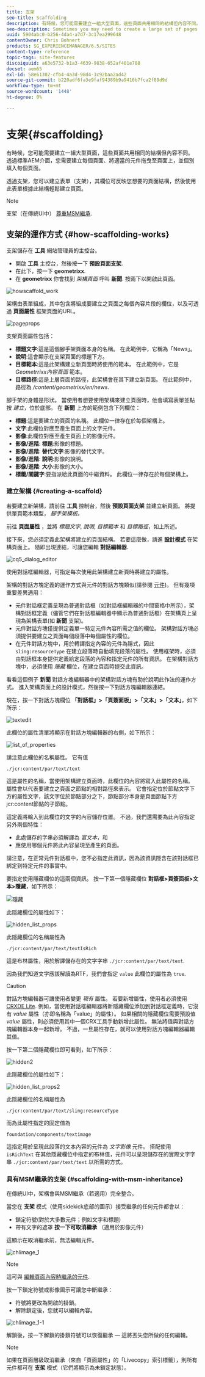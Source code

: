 ```yaml
---
title: 支架
seo-title: Scaffolding
description: 有時候，您可能需要建立一組大型頁面，這些頁面共用相同的結構但內容不同。 透過支架，您可以建立表單（支架），其欄位可反映您想要的頁面結構，然後使用此表單根據此結構輕鬆建立頁面。
seo-description: Sometimes you may need to create a large set of pages that share the same structure but have differing content. With scaffolding you can create a form (a scaffold) with fields that reflect the structure you want for your pages and then use this form to easily create pages based on this structure.
uuid: 5904abc0-b256-4da4-a7d7-3c17ea299648
contentOwner: Chris Bohnert
products: SG_EXPERIENCEMANAGER/6.5/SITES
content-type: reference
topic-tags: site-features
discoiquuid: a63e5732-b1a3-4639-9838-652af401e788
docset: aem65
exl-id: 58e61302-cfb4-4a3d-98d4-3c92baa2ad42
source-git-commit: b220adf6fa3e9faf94389b9a9416b7fca2f89d9d
workflow-type: tm+mt
source-wordcount: '1448'
ht-degree: 0%

---
```


# 支架{#scaffolding}

有時候，您可能需要建立一組大型頁面，這些頁面共用相同的結構但內容不同。 透過標準AEM介面，您需要建立每個頁面、將適當的元件拖曳至頁面上，並個別填入每個頁面。

透過支架，您可以建立表單（支架），其欄位可反映您想要的頁面結構，然後使用此表單根據此結構輕鬆建立頁面。

>[!NOTE]
>
>支架（在傳統UI中） [尊重MSM繼承](#scaffolding-with-msm-inheritance).

## 支架的運作方式 {#how-scaffolding-works}

支架儲存在 **工具** 網站管理員的主控台。

* 開啟 **工具** 主控台，然後按一下 **預設頁面支架**.
* 在此下，按一下 **geometrixx**.
* 在 **geometrixx** 你會找到 *架構頁面* 呼叫 **新聞**. 按兩下以開啟此頁面。

![howscaffold_work](assets/howscaffolds_work.png)

架構由表單組成，其中包含將組成要建立之頁面之每個內容片段的欄位，以及可透過 **頁面屬性** 框架頁面的URL。

![pageprops](assets/pageprops.png)

支架頁面屬性包括：

* **標題文字**:這是這個腳手架頁面本身的名稱。 在此範例中，它稱為「News」。
* **說明**:這會顯示在支架頁面的標題下方。
* **目標範本**:這是此架構建立新頁面時將使用的範本。 在此範例中，它是 *Geometrrixx內容頁面* 範本。
* **目標路徑**:這是上層頁面的路徑，此架構會在其下建立新頁面。 在此範例中，路徑為 */content/geometrixx/en/news*.

腳手架的身體是形狀。 當使用者想要使用架構來建立頁面時，他會填寫表單並點按 *建立*，位於底部。 在 **新聞** 上方的範例包含下列欄位：

* **標題**:這是要建立的頁面的名稱。 此欄位一律存在於每個架構上。
* **文字**:此欄位對應至產生頁面上的文字元件。
* **影像**:此欄位對應至產生頁面上的影像元件。
* **影像/進階**: **標題**:影像的標題。
* **影像/進階**: **替代文字**:影像的替代文字。
* **影像/進階**: **說明**:影像的說明。
* **影像/進階**: **大小**:影像的大小。
* **標籤/關鍵字**:要指派給此頁面的中繼資料。 此欄位一律存在於每個架構上。

### 建立架構 {#creating-a-scaffold}

若要建立新架構，請前往 **工具** 控制台，然後 **預設頁面支架** 並建立新頁面。 將提供單頁範本類型， *腳手架模板。*

前往 **頁面屬性** ，並將 *標題文字*, *說明*, *目標範本* 和 *目標路徑*，如上所述。

接下來，您必須定義此架構將建立的頁面結構。 若要這麼做，請進 **[設計模式](/help/sites-authoring/page-authoring.md#sidekick)** 在架構頁面上。 隨即出現連結，可讓您編輯 **對話編輯器**.

![cq5_dialog_editor](assets/cq5_dialog_editor.png)

使用對話框編輯器，可指定每次使用此架構建立新頁時將建立的屬性。

架構的對話方塊定義的運作方式與元件的對話方塊類似(請參閱 [元件](/help/sites-developing/components.md))。 但有幾項重要差異適用：

* 元件對話框定義呈現為普通對話框（如對話框編輯器的中間窗格中所示），架構對話框定義（儘管它們在對話框編輯器中顯示為普通對話框）在架構頁上呈現為架構表單(如 **新聞** 支架)。
* 元件對話方塊僅提供定義單一特定元件內容所需之值的欄位。 架構對話方塊必須提供要建立之頁面每個段落中每個屬性的欄位。
* 在元件對話方塊中，用於轉譯指定內容的元件為隱式，因此 `sling:resourceType` 在建立段落時自動填充段落的屬性。 使用框架時，必須由對話框本身提供定義給定段落的內容和指定元件的所有資訊。 在架構對話方塊中，必須使用 *隱藏* 欄位，在建立頁面時提交此資訊。

看看這個例子 **新聞** 對話方塊編輯器中的架構對話方塊有助於說明此作法的運作方式。 進入架構頁面上的設計模式，然後按一下對話方塊編輯器連結。

現在，按一下對話方塊欄位 **「對話框」>「頁簽面板」>「文本」>「文本」**，如下所示：

![textedit](assets/textedit.png)

此欄位的屬性清單將顯示在對話方塊編輯器的右側，如下所示：

![list_of_properties](assets/list_of_properties.png)

請注意此欄位的名稱屬性。 它有值

`./jcr:content/par/text/text`

這是屬性的名稱，當使用架構建立頁面時，此欄位的內容將寫入此屬性的名稱。 屬性會以代表要建立之頁面之節點的相對路徑來表示。 它會指定位於節點文字下方的屬性文字，該文字位於節點部分之下，節點部分本身是頁面節點下方jcr:content節點的子節點。

這定義將輸入到此欄位的文字的內容儲存位置。 不過，我們還需要為此內容指定另外兩個特性：

* 此處儲存的字串必須解譯為 *富文本*，和
* 應使用哪個元件將此內容呈現至產生的頁面。

請注意，在正常元件對話框中，您不必指定此資訊，因為該資訊隱含在該對話框已綁定到特定元件的事實中。

要指定使用隱藏欄位的這兩個資訊。 按一下第一個隱藏欄位 **對話框>頁簽面板>文本>隱藏**，如下所示：

![隱藏](assets/hidden.png)

此隱藏欄位的屬性如下：

![hidden_list_props](assets/hidden_list_props.png)

此隱藏欄位的名稱屬性為

`./jcr:content/par/text/textIsRich`

這是布林屬性，用於解譯儲存在的文字字串 `./jcr:content/par/text/text`.

因為我們知道文字應該解讀為RTF，我們會指定 `value` 此欄位的屬性為 `true`.

>[!CAUTION]
>
>對話方塊編輯器可讓使用者變更 *現有* 屬性。 若要新增屬性，使用者必須使用 [CRXDE Lite](/help/sites-developing/developing-with-crxde-lite.md). 例如，當使用對話框編輯器將新隱藏欄位添加到對話框定義時，它沒有 *value* 屬性（亦即名稱為「value」的屬性）。 如果相關的隱藏欄位需要預設值 *value* 屬性，則必須使用其中一個CRX工具手動新增此屬性。 無法將值與對話方塊編輯器本身一起新增。 不過，一旦屬性存在，就可以使用對話方塊編輯器編輯其值。

按一下第二個隱藏欄位即可看到，如下所示：

![hidden2](assets/hidden2.png)

此隱藏欄位的屬性如下：

![hidden_list_props2](assets/hidden_list_props2.png)

此隱藏欄位的名稱屬性為

`./jcr:content/par/text/sling:resourceType`

而為此屬性指定的固定值為

`foundation/components/textimage`

這指定用於呈現此段落的文本內容的元件為 *文字影像* 元件。 搭配使用 `isRichText` 在其他隱藏欄位中指定的布林值，元件可以呈現儲存在的實際文字字串 `./jcr:content/par/text/text` 以所需的方式。

### 具有MSM繼承的支架 {#scaffolding-with-msm-inheritance}

在傳統UI中，架構會與MSM繼承（若適用）完全整合。

當您在 **支架** 模式（使用sidekick底部的圖示）接受繼承的任何元件都會以：

* 鎖定符號(對於大多數元件；例如文字和標題)
* 帶有文字的遮罩 **按一下可取消繼承** （適用於影像元件）

這顯示在取消繼承前，無法編輯元件。

![chlimage_1](assets/chlimage_1.jpeg)

>[!NOTE]
>
>這可與 [編輯頁面內容時繼承的元件](/help/sites-authoring/editing-content.md#inheritedcomponentsclassicui).

按一下鎖定符號或影像圖示可讓您中斷繼承：

* 符號將更改為開啟的掛鎖。
* 解除鎖定後，您就可以編輯內容。

![chlimage_1-1](assets/chlimage_1-1.jpeg)

解鎖後，按一下解鎖的掛鎖符號可以恢復繼承 — 這將丟失您所做的任何編輯。

>[!NOTE]
>
>如果在頁面層級取消繼承（來自「頁面屬性」的「Livecopy」索引標籤），則所有元件都可在 **支架** 模式（它們將顯示為未鎖定狀態）。
